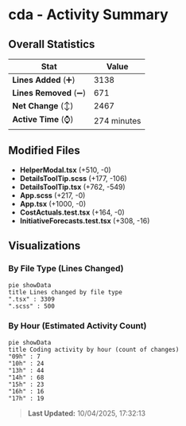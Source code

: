 # cda - Activity Summary 

## Overall Statistics

| Stat                   | Value                                                             |
| ---------------------- | ----------------------------------------------------------------- |
| **Lines Added** (➕)   | 3138                                          |
| **Lines Removed** (➖) | 671                                        |
| **Net Change** (↕)    | 2467                |
| **Active Time** (⌚)   | 274 minutes |


## Modified Files
- **HelperModal.tsx** (+510, -0)
- **DetailsToolTip.scss** (+177, -106)
- **DetailsToolTip.tsx** (+762, -549)
- **App.scss** (+217, -0)
- **App.tsx** (+1000, -0)
- **CostActuals.test.tsx** (+164, -0)
- **InitiativeForecasts.test.tsx** (+308, -16)

## Visualizations

### By File Type (Lines Changed)

```mermaid
pie showData
title Lines changed by file type
".tsx" : 3309
".scss" : 500
```

### By Hour (Estimated Activity Count)

```mermaid
pie showData
title Coding activity by hour (count of changes)
"09h" : 7
"10h" : 24
"13h" : 44
"14h" : 68
"15h" : 23
"16h" : 16
"17h" : 19
```


> **Last Updated:** 10/04/2025, 17:32:13